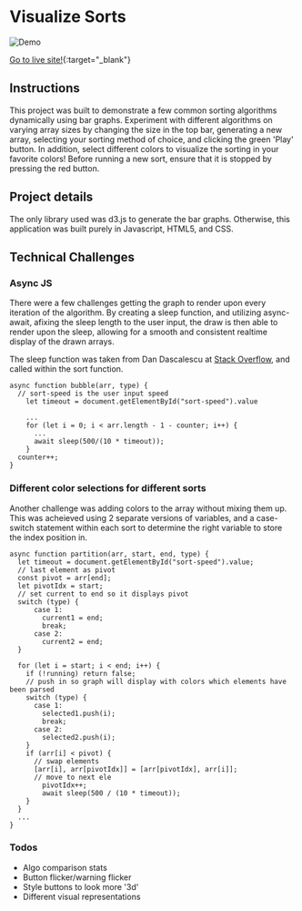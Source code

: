 # Visualize Sorts

![Demo](https://github.com/Chubbibanana/sort-visualizer/blob/main/assets/demosort.gif)

[Go to live site!](https://chubbibanana.github.io/sort-visualizer/){:target="_blank"}

## Instructions

This project was built to demonstrate a few common sorting algorithms dynamically using bar graphs. Experiment with different algorithms on varying array sizes by changing the size in the top bar, generating a new array, selecting your sorting method of choice, and clicking the green 'Play' button. In addition, select different colors to visualize the sorting in your favorite colors! Before running a new sort, ensure that it is stopped by pressing the red button.

## Project details

The only library used was d3.js to generate the bar graphs. Otherwise, this application was built purely in Javascript, HTML5, and CSS.

## Technical Challenges

### Async JS
There were a few challenges getting the graph to render upon every iteration of the algorithm. By creating a sleep function, and utilizing async-await, afixing the sleep length to the user input, the draw is then able to render  upon the sleep, allowing for a smooth and consistent realtime display of the drawn arrays. 

The sleep function was taken from Dan Dascalescu at [Stack Overflow](https://stackoverflow.com/questions/951021/what-is-the-javascript-version-of-sleep), and called within the sort function.
``` 
async function bubble(arr, type) {
  // sort-speed is the user input speed
    let timeout = document.getElementById("sort-speed").value

    ...
    for (let i = 0; i < arr.length - 1 - counter; i++) {
      ...
      await sleep(500/(10 * timeout));
    }
  counter++;
}
```



### Different color selections for different sorts

Another challenge was adding colors to the array without mixing them up. This was acheieved using 2 separate versions of variables, and a case-switch statement within each sort to determine the right variable to store the index position in.

```
async function partition(arr, start, end, type) {
  let timeout = document.getElementById("sort-speed").value;
  // last element as pivot
  const pivot = arr[end];
  let pivotIdx = start;
  // set current to end so it displays pivot
  switch (type) {
      case 1:
        current1 = end;
        break;
      case 2:
        current2 = end;
  }
  
  for (let i = start; i < end; i++) {
    if (!running) return false;
    // push in so graph will display with colors which elements have been parsed
    switch (type) {
      case 1:
        selected1.push(i);
        break;
      case 2:
        selected2.push(i);
    }
    if (arr[i] < pivot) {
      // swap elements
      [arr[i], arr[pivotIdx]] = [arr[pivotIdx], arr[i]];
      // move to next ele
        pivotIdx++;
        await sleep(500 / (10 * timeout));
    }
  }
  ...
}
```

### Todos

* Algo comparison stats
* Button flicker/warning flicker
* Style buttons to look more '3d'
* Different visual representations
